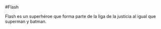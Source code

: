 #Flash

Flash es un superhéroe que forma parte de la liga de la justicia al igual que superman y batman.
